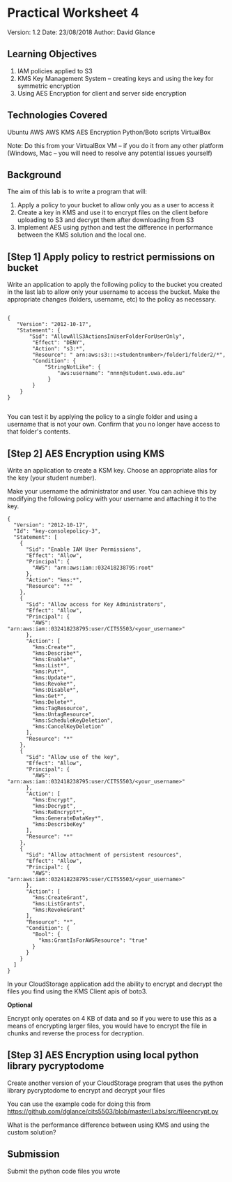 # Practical Worksheet 4

Version: 1.2 Date: 23/08/2018 Author: David Glance

## Learning Objectives

1. IAM policies applied to S3
2.	KMS Key Management System – creating keys and using the key for symmetric encryption
3.	Using AES Encryption for client and server side encryption

## Technologies Covered

Ubuntu
AWS
AWS KMS
AES Encryption
Python/Boto scripts
VirtualBox

Note: Do this from your VirtualBox VM – if you do it from any other platform (Windows, Mac – you will need to resolve any potential issues yourself)

## Background

The aim of this lab is to write a program that will:

1. Apply a policy to your bucket to allow only you as a user to access it
2. Create a key in KMS and use it to encrypt files on the client before uploading to S3 and decrypt them after downloading from S3
3. Implement AES using python and test the difference in performance between the KMS solution and the local one. 

## [Step 1] Apply policy to restrict permissions on bucket

Write an application to apply the following policy to the bucket you created in the last lab
to allow only your username to access the bucket. Make the appropriate
changes (folders, username, etc) to the policy as necessary.

```

{ 
   "Version": "2012-10-17", 
   "Statement": {
	   "Sid": "AllowAllS3ActionsInUserFolderForUserOnly", 
        "Effect": "DENY", 
        "Action": "s3:*", 
        "Resource": " arn:aws:s3:::<studentnumber>/folder1/folder2/*",
        "Condition": {
            "StringNotLike": {
                "aws:username": "nnnn@student.uwa.edu.au"
             }
        } 
    } 
}


```

You can test it by applying the policy to a single folder and using a
username that is not your own. Confirm that you no longer have access
to that folder's contents. 


## [Step 2] AES Encryption using KMS

Write an application to create a KSM key. Choose an appropriate alias for the key (your student
number).
 
Make your username the
administrator and user. You can achieve this by modifying the following policy with your username and 
attaching it to the key.

```
{
  "Version": "2012-10-17",
  "Id": "key-consolepolicy-3",
  "Statement": [
    {
      "Sid": "Enable IAM User Permissions",
      "Effect": "Allow",
      "Principal": {
        "AWS": "arn:aws:iam::032418238795:root"
      },
      "Action": "kms:*",
      "Resource": "*"
    },
    {
      "Sid": "Allow access for Key Administrators",
      "Effect": "Allow",
      "Principal": {
        "AWS": "arn:aws:iam::032418238795:user/CITS5503/<your_username>"
      },
      "Action": [
        "kms:Create*",
        "kms:Describe*",
        "kms:Enable*",
        "kms:List*",
        "kms:Put*",
        "kms:Update*",
        "kms:Revoke*",
        "kms:Disable*",
        "kms:Get*",
        "kms:Delete*",
        "kms:TagResource",
        "kms:UntagResource",
        "kms:ScheduleKeyDeletion",
        "kms:CancelKeyDeletion"
      ],
      "Resource": "*"
    },
    {
      "Sid": "Allow use of the key",
      "Effect": "Allow",
      "Principal": {
        "AWS": "arn:aws:iam::032418238795:user/CITS5503/<your_username>"
      },
      "Action": [
        "kms:Encrypt",
        "kms:Decrypt",
        "kms:ReEncrypt*",
        "kms:GenerateDataKey*",
        "kms:DescribeKey"
      ],
      "Resource": "*"
    },
    {
      "Sid": "Allow attachment of persistent resources",
      "Effect": "Allow",
      "Principal": {
        "AWS": "arn:aws:iam::032418238795:user/CITS5503/<your_username>"
      },
      "Action": [
        "kms:CreateGrant",
        "kms:ListGrants",
        "kms:RevokeGrant"
      ],
      "Resource": "*",
      "Condition": {
        "Bool": {
          "kms:GrantIsForAWSResource": "true"
        }
      }
    }
  ]
}
``` 

In your CloudStorage application add the ability to encrypt and decrypt the files you find using the KMS Client apis of boto3. 

**Optional**

Encrypt only operates on 4 KB of data and so if you were to use this as a means of encrypting larger files, you would have to encrypt the file in chunks and reverse the process for decryption.

## [Step 3] AES Encryption using local python library pycryptodome

Create another version of your CloudStorage program that uses the python library pycryptodome to encrypt and decrypt your files

You can use the example code for doing this from https://github.com/dglance/cits5503/blob/master/Labs/src/fileencrypt.py

What is the performance difference between using KMS and using the custom solution?


## Submission

Submit the python code files you wrote


